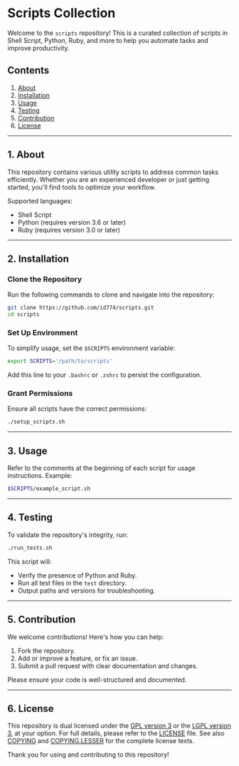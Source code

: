 # Scripts Collection

Welcome to the `scripts` repository! This is a curated collection of scripts in Shell Script, Python, Ruby, and more to help you automate tasks and improve productivity.

## Contents

1. [About](#1-about)
2. [Installation](#2-installation)
3. [Usage](#3-usage)
4. [Testing](#4-testing)
5. [Contribution](#5-contribution)
6. [License](#6-license)

---

## 1. About

This repository contains various utility scripts to address common tasks efficiently. Whether you are an experienced developer or just getting started, you'll find tools to optimize your workflow.

Supported languages:
- Shell Script
- Python (requires version 3.6 or later)
- Ruby (requires version 3.0 or later)

---

## 2. Installation

### Clone the Repository

Run the following commands to clone and navigate into the repository:

```bash
git clone https://github.com/id774/scripts.git
cd scripts
```

### Set Up Environment

To simplify usage, set the `$SCRIPTS` environment variable:

```bash
export SCRIPTS='/path/to/scripts'
```

Add this line to your `.bashrc` or `.zshrc` to persist the configuration.

### Grant Permissions

Ensure all scripts have the correct permissions:

```bash
./setup_scripts.sh
```

---

## 3. Usage

Refer to the comments at the beginning of each script for usage instructions. Example:

```bash
$SCRIPTS/example_script.sh
```

---

## 4. Testing

To validate the repository's integrity, run:

```bash
./run_tests.sh
```

This script will:
- Verify the presence of Python and Ruby.
- Run all test files in the `test` directory.
- Output paths and versions for troubleshooting.

---

## 5. Contribution

We welcome contributions! Here's how you can help:
1. Fork the repository.
2. Add or improve a feature, or fix an issue.
3. Submit a pull request with clear documentation and changes.

Please ensure your code is well-structured and documented.

---

## 6. License

This repository is dual licensed under the [GPL version 3](https://www.gnu.org/licenses/gpl-3.0.html) or the [LGPL version 3](https://www.gnu.org/licenses/lgpl-3.0.html), at your option.
For full details, please refer to the [LICENSE](doc/LICENSE) file.  See also [COPYING](doc/COPYING) and [COPYING.LESSER](doc/COPYING.LESSER) for the complete license texts.

Thank you for using and contributing to this repository!
